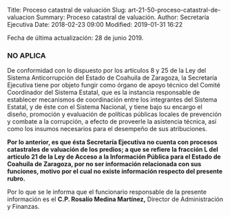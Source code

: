Title: Proceso catastral de valuación
Slug: art-21-50-proceso-catastral-de-valuacion
Summary: Proceso catastral de valuación.
Author: Secretaría Ejecutiva
Date: 2018-02-23 09:00
Modified: 2019-01-31 16:22


Fecha de última actualización: 28 de junio 2019.

### NO APLICA

De conformidad con lo dispuesto por los artículos 8 y 25 de la Ley del Sistema Anticorrupción del Estado de Coahuila de Zaragoza, la Secretaría Ejecutiva tiene por objeto fungir como órgano de apoyo técnico del Comité Coordinador del Sistema Estatal, que es la instancia responsable de establecer mecanismos de coordinación entre los integrantes del Sistema Estatal, y de éste con el Sistema Nacional, y tiene bajo su encargo el diseño, promoción y evaluación de políticas públicas locales de prevención y combate a la corrupción, a efecto de proveerle la asistencia técnica, así como los insumos necesarios para el desempeño de sus atribuciones.

**Por lo anterior, es que ésta Secretaría Ejecutiva no cuenta con procesos catastrales de valuación de los predios; a que se refiere la fracción L del artículo 21 de la Ley de Acceso a la Información Pública para el Estado de Coahuila de Zaragoza, por no ser información relacionada con sus funciones, motivo por el cual no existe información respecto del presente rubro.**

Por lo que se le informa que el funcionario responsable de la presente información es el **C.P. Rosalío Medina Martínez,** Director de Administración y Finanzas.